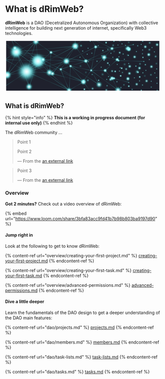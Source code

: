 # What is dRimWeb?

**dRimWeb** is a DAO (Decetralized Autonomous Organization) with collective intelligence for building next generation of internet, specifically Web3 technologies.

![](.gitbook/assets/dRimWeb-image01-v0.1.png)

## What is dRimWeb?

{% hint style="info" %}
**This is a working in progress document (for internal use only)**
{% endhint %}

The dRimWeb community ...

> Point 1
>
> Point 2
>
> — From the [an external link](https://support.loom.com/hc/en-us/articles/360002158057-What-is-Loom-)

> Point 3
>
> — From the [an external link](https://mailchimp.com/developer/marketing/docs/fundamentals/)

### Overview

**Got 2 minutes?** Check out a video overview of dRimWeb:

{% embed url="https://www.loom.com/share/3bfa83acc9fd41b7b98b803ba9197d90" %}

#### Jump right in

Look at the following to get to know dRimWeb:

{% content-ref url="overview/creating-your-first-project.md" %}
[creating-your-first-project.md](overview/creating-your-first-project.md)
{% endcontent-ref %}

{% content-ref url="overview/creating-your-first-task.md" %}
[creating-your-first-task.md](overview/creating-your-first-task.md)
{% endcontent-ref %}

{% content-ref url="overview/advanced-permissions.md" %}
[advanced-permissions.md](overview/advanced-permissions.md)
{% endcontent-ref %}

#### Dive a little deeper

Learn the fundamentals of the DAO design to get a deeper understanding of the DAO main features:

{% content-ref url="dao/projects.md" %}
[projects.md](dao/projects.md)
{% endcontent-ref %}

{% content-ref url="dao/members.md" %}
[members.md](dao/members.md)
{% endcontent-ref %}

{% content-ref url="dao/task-lists.md" %}
[task-lists.md](dao/task-lists.md)
{% endcontent-ref %}

{% content-ref url="dao/tasks.md" %}
[tasks.md](dao/tasks.md)
{% endcontent-ref %}
